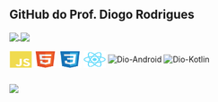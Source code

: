 ## GitHub do Prof. Diogo Rodrigues 

<link rel="stylesheet" href="https://cdn.jsdelivr.net/gh/devicons/devicon@v2.15.1/devicon.min.css"> 

<a href="https://github.com/DIOGOBRODRIGUES/github-readme-stats">
  <img height=200 align="center" src="https://github-readme-stats-seven-omega-95.vercel.app/api?username=DIOGOBRODRIGUES&show_icons=true&theme=radical" />
</a>
<a href="https://github.com/DIOGOBRODRIGUES/convoychat">
  <img height=200 align="center" src="https://github-readme-stats-seven-omega-95.vercel.app/api/top-langs?username=DIOGOBRODRIGUES&layout=compact&langs_count=8&card_width=320&hide=scss&theme=radical" />
</a>


<div style="display: inline_block"><br>
  <img align="center" alt="Dio-Js" height="30" width="40" src="https://raw.githubusercontent.com/devicons/devicon/master/icons/javascript/javascript-plain.svg">
  <img align="center" alt="Dio-HTML" height="30" width="40" src="https://raw.githubusercontent.com/devicons/devicon/master/icons/html5/html5-original.svg">
  <img align="center" alt="Dio-CSS" height="30" width="40" src="https://raw.githubusercontent.com/devicons/devicon/master/icons/css3/css3-original.svg">
  <img align="center" alt="Dio-React" height="30" width="40" src="https://raw.githubusercontent.com/devicons/devicon/master/icons/react/react-original.svg">
  <img align="center" alt="Dio-Android" height="30" width="40"  src="https://cdn.jsdelivr.net/gh/devicons/devicon/icons/androidstudio/androidstudio-original.svg" />
  <img align="center" alt="Dio-Kotlin" height="30" width="40" src="https://cdn.jsdelivr.net/gh/devicons/devicon/icons/kotlin/kotlin-original.svg" />

     
          
</div>
  
  ##
 
<div> 

  <a href="https://www.linkedin.com/in/diogo-francisco-borba-rodrigues-3a1b5179" target="_blank"><img src="https://img.shields.io/badge/-LinkedIn-%230077B5?style=for-the-badge&logo=linkedin&logoColor=white" target="_blank"></a> 
  
</div>
